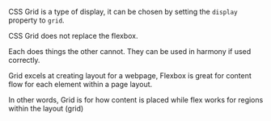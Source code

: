 CSS Grid is a type of display, it can be chosen by setting the `display` property to `grid`.

CSS Grid does not replace the flexbox.

Each does things the other cannot. They can be used in harmony if used correctly.


Grid excels at creating layout for a webpage, Flexbox is great for content flow for each element within a page layout.

In other words, Grid is for how content is placed while flex works for regions within the layout (grid)